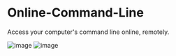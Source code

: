 # Online-Command-Line
Access your computer's command line online, remotely.

![image](https://i.imgur.com/9w9rNRU.png)
![image](https://user-images.githubusercontent.com/48888771/143485519-c9a0c6ec-9929-4678-8803-281f3dd46323.png)
